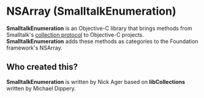 # NSArray (SmalltalkEnumeration)

**SmalltalkEnumeration** is an Objective-C library that brings methods from
Smalltalk's [collection protocol][Smalltalk] to Objective-C projects. **SmalltalkEnumeration** adds
these methods as categories to the Foundation framework's NSArray.

## Who created this?

**SmalltalkEnumeration** is written by Nick Ager based on **libCollections** written by Michael Dippery.

[Smalltalk]: http://www.ifi.uzh.ch/richter/Classes/oose2/01_Collections/03_smalltalk/03_smalltalk.html#2%20Collection%20Protocol
[SO]: http://stackoverflow.com/q/4650820/28804
